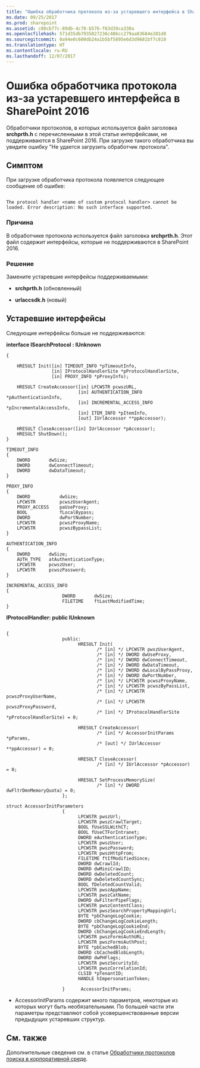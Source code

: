 ```yaml
---
title: "Ошибка обработчика протокола из-за устаревшего интерфейса в SharePoint 2016"
ms.date: 09/25/2017
ms.prod: sharepoint
ms.assetid: c80cb77c-89db-4c78-b576-f63d39ca330a
ms.openlocfilehash: 571d35db7935027236c486cc279aa83684e201d8
ms.sourcegitcommit: 0a94e0c600db24a1b5bf5895e6d3d9681bf7c810
ms.translationtype: HT
ms.contentlocale: ru-RU
ms.lasthandoff: 12/07/2017
---
```

# <a name="protocol-handler-error-due-to-deprecated-interface-in-sharepoint-2016"></a>Ошибка обработчика протокола из-за устаревшего интерфейса в SharePoint 2016

Обработчики протоколов, в которых используется файл заголовка **srchprth.h** с перечисленными в этой статье интерфейсами, не поддерживаются в SharePoint 2016. При загрузке такого обработчика вы увидите ошибку "Не удается загрузить обработчик протокола".
  
    
    


## <a name="symptom"></a>Симптом

При загрузке обработчика протокола появляется следующее сообщение об ошибке:
  
    
    

```

The protocol handler <name of custom protocol handler> cannot be loaded. Error description: No such interface supported.
```


### <a name="cause"></a>Причина

В обработчике протокола используется файл заголовка **srchprth.h**. Этот файл содержит интерфейсы, которые не поддерживаются в SharePoint 2016.
  
    
    

### <a name="resolution"></a>Решение

Замените устаревшие интерфейсы поддерживаемыми:
  
    
    

- **srchprth.h** (обновленный)
    
  
- **urlaccsdk.h** (новый)
    
  

## <a name="deprecated-interfaces"></a>Устаревшие интерфейсы
<a name="bk_addresources"> </a>

Следующие интерфейсы больше не поддерживаются:
  
    
    
 **interface ISearchProtocol : IUnknown**
  
    
    



```
{

    HRESULT Init([in] TIMEOUT_INFO *pTimeoutInfo,
                 [in] IProtocolHandlerSite *pProtocolHandlerSite,
                 [in] PROXY_INFO *pProxyInfo);

    HRESULT CreateAccessor([in] LPCWSTR pcwszURL,
                           [in] AUTHENTICATION_INFO *pAuthenticationInfo,
                           [in] INCREMENTAL_ACCESS_INFO *pIncrementalAccessInfo,
                           [in] ITEM_INFO *pItemInfo,
                           [out] IUrlAccessor **ppAccessor);

    HRESULT CloseAccessor([in] IUrlAccessor *pAccessor);
    HRESULT ShutDown();
}

TIMEOUT_INFO
{
    DWORD       dwSize;
    DWORD       dwConnectTimeout;
    DWORD       dwDataTimeout;
}

PROXY_INFO
{
    DWORD           dwSize;
    LPCWSTR         pcwszUserAgent;
    PROXY_ACCESS    paUseProxy;
    BOOL            fLocalBypass;
    DWORD           dwPortNumber;
    LPCWSTR         pcwszProxyName;
    LPCWSTR         pcwszBypassList;
}

AUTHENTICATION_INFO
{
    DWORD       dwSize;
    AUTH_TYPE   atAuthenticationType;
    LPCWSTR     pcwszUser;
    LPCWSTR     pcwszPassword;
}

INCREMENTAL_ACCESS_INFO
{
                     DWORD       dwSize;
                     FILETIME    ftLastModifiedTime;
}
```

 **IProtocolHandler: public IUnknown**
  
    
    



```

{
                     public:
                           HRESULT Init(
                                  /* [in] */ LPCWSTR pwszUserAgent,
                                  /* [in] */ DWORD dwUseProxy,
                                  /* [in] */ DWORD dwConnectTimeout,
                                  /* [in] */ DWORD dwDataTimeout,
                                  /* [in] */ DWORD dwLocalByPassProxy,
                                  /* [in] */ DWORD dwPortNumber,
                                  /* [in] */ LPCWSTR pcwszProxyName,
                                  /* [in] */ LPCWSTR pcwszByPassList,
                                  /* [in] */ LPCWSTR pcwszProxyUserName,
                                  /* [in] */ LPCWSTR pcwszProxyPassword,
                                  /* [in] */ IProtocolHandlerSite *pProtocolHandlerSite) = 0;

                           HRESULT CreateAccessor(
                                  /* [in] */ AccessorInitParams *pParams,
                                  /* [out] */ IUrlAccessor **ppAccessor) = 0;

                           HRESULT CloseAccessor(
                                  /* [in] */ IUrlAccessor *pAccessor) = 0;

                           HRESULT SetProcessMemorySize(
                                  /* [in] */ DWORD dwFltrDmnMemoryQuota) = 0;
                     };

struct AccessorInitParameters
                     {
                           LPCWSTR pwszUrl;
                           LPCWSTR pwszCrawlTarget;
                           BOOL fUseSSLWithCT;
                           BOOL fUseCTForIntranet;
                           DWORD eAuthenticationType;
                           LPCWSTR pwszUser;
                           LPCWSTR pwszPassword;
                           LPCWSTR pwszHttpFrom;
                           FILETIME ftIfModifiedSince;
                           DWORD dwCrawlId;
                           DWORD dwMiniCrawlID;
                           DWORD dwDeletedCount;
                           DWORD dwDeletedCountSync;
                           BOOL fDeletedCountValid;
                           LPCWSTR pwszAppName;
                           LPCWSTR pwszCatName;
                           DWORD dwFilterPipeFlags;
                           LPCWSTR pwszContentClass;
                           LPCWSTR pwszSearchPropertyMappingUrl;
                           BYTE *pbChangeLogCookie;
                           DWORD cbChangeLogCookieLength;
                           BYTE *pbChangeLogCookieEnd;
                           DWORD cbChangeLogCookieEndLength;
                           LPCWSTR pwszFormsAuthURL;
                           LPCWSTR pwszFormsAuthPost;
                           BYTE *pbCachedBlob;
                           DWORD cbCachedBlobLength;
                           DWORD dwPHFlags;
                           LPCWSTR pwszSecurityId;
                           LPCWSTR pwszCorrelationId;
                           CLSID *pTenantID;
                           HANDLE hImpersonationToken;

                     }      AccessorInitParams;
```

* AccessorInitParams содержит много параметров, некоторые из которых могут быть необязательными. По большей части эти параметры представляют собой усовершенствованные версии предыдущих устаревших структур.
  
    
    

## <a name="see-also"></a>См. также
<a name="bk_addresources"> </a>

Дополнительные сведения см. в статье [Обработчики протоколов поиска в корпоративной среде](https://msdn.microsoft.com/ru-RU/library/office/aa981260%28v=office.12%29.aspx).
  
    
    

